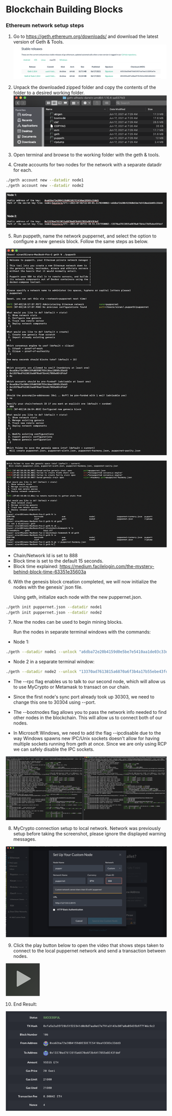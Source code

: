 
# Blockchain Building Blocks

### Ethereum network setup steps

1) Go to https://geth.ethereum.org/downloads/ and download the latest version of Geth & Tools.
![image](screenshots/geth.png)

2) Unpack the downloaded zipped folder and copy the contents of the folder to a desired working folder.
![image](screenshots/geth_folder.png)


3) Open terminal and browse to the working folder with the geth & tools.

4) Create accounts for two nodes for the network with a separate datadir for each.

```bash
./geth account new --datadir node1
./geth account new --datadir node2
```
![image](screenshots/node_keys.png)

5) Run puppeth, name the network puppernet, and select the option to configure a new genesis block. Follow the same steps as below.

![image](screenshots/puppeth_config_1of2.png)


![image](screenshots/puppeth_config_2of2.png)

- Chain/Network Id is set to 888
- Block time is set to the default 15 seconds. 
- Block time explained: https://medium.facilelogin.com/the-mystery-behind-block-time-63351e35603a

6) With the genesis block creation completed, we will now initialize the nodes with the genesis' json file. 

    Using geth, initialize each node with the new puppernet.json.

```bash
./geth init puppernet.json --datadir node1
./geth init puppernet.json --datadir node2
```

7) Now the nodes can be used to begin mining blocks.

    Run the nodes in separate terminal windows with the commands:
    
- Node 1:

```bash
./geth --datadir node1 --unlock "a6dba72e20b4159d0e5be7e5410aa1de03c33dd3" --mine --rpc --allow-insecure-unlock
```

- Node 2 in a separate terminal window:
    

```bash
./geth --datadir node2 --unlock "13370ad7613815a6870a6f3b4a17b55ebe43fdef" --mine --port 30304 --bootnodes "enode://d3fe5bea6704b4305f593eecd15678cf9882f44ffb83e5d8cf34c2a236d3847727fd4b7f00b32a87711b5299e31de49701c532847197f74c0ff9edee93c44df4@127.0.0.1:30303" --ipcdisable --allow-insecure-unlock
```

- The --rpc flag enables us to talk to our second node, which will allow us to use MyCrypto or Metamask to transact on our chain.


- Since the first node's sync port already took up 30303, we need to change this one to 30304 using --port.


- The --bootnodes flag allows you to pass the network info needed to find other nodes in the blockchain. This will allow us to connect both of our nodes.

- In Microsoft Windows, we need to add the flag --ipcdisable due to the way Windows spawns new IPC/Unix sockets doesn't allow for having multiple sockets running from geth at once. Since we are only using RCP we can safely disable the IPC sockets.

![image](screenshots/both_nodes.png)

8) MyCrypto connection setup to local network. Network was previously setup before taking the screenshot, please ignore the displayed warning messages.

![image](screenshots/mycrypto_network.png)

9) Click the play button below to open the video that shows steps taken to connect to the local puppernet network and send a transaction between nodes.

<a href="https://drive.google.com/file/d/1GdTLWNsgL_y94klDzEVKgUGUi8IL5az_/view" title="Link Title"><img src="screenshots/play.png" alt="Alternate Text" /></a>

10) End Result:

![image](screenshots/eth_transaction.png)
